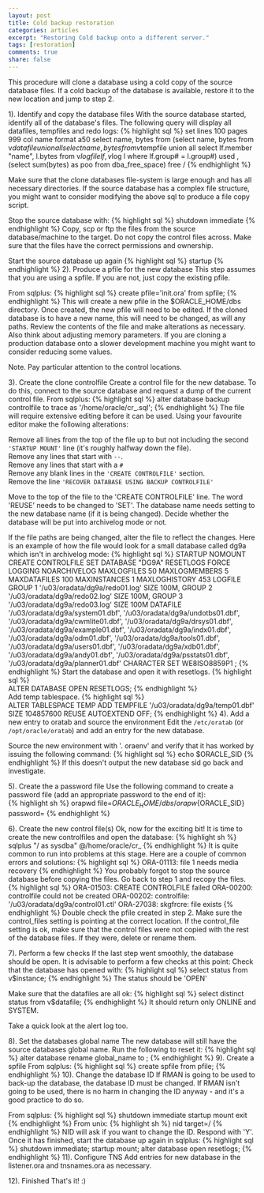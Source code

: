 ```yaml
---
layout: post
title: Cold backup restoration
categories: articles
excerpt: "Restoring Cold backup onto a different server."
tags: [restoration]
comments: true
share: false
---
```


This procedure will clone a database using a cold copy of the source database
files. If a cold backup of the database is available, restore it to the new
location and jump to step 2.

1). Identify and copy the database files
With the source database started, identify all of the database's files. The
following query will display all datafiles, tempfiles and redo logs:
{% highlight sql %}
    set lines 100 pages 999
    col name format a50
    select name, bytes
    from (select name, bytes
     from v$datafile
     union all
     select name, bytes
     from v$tempfile
     union all
     select lf.member "name", l.bytes
     from v$logfile lf
     , v$log l
     where lf.group# = l.group#) used
    , (select sum(bytes) as poo
     from dba_free_space) free
    /
{% endhighlight %}

Make sure that the clone databases file-system is large enough and has all
necessary directories. If the source database has a complex file structure, you
might want to consider modifying the above sql to produce a file copy script.

Stop the source database with:
{% highlight sql %}
shutdown immediate
{% endhighlight %}
Copy, scp or ftp the files from the source database/machine to the target. Do not
copy the control files across. Make sure that the files have the correct
permissions and ownership.

Start the source database up again
{% highlight sql %}
startup
{% endhighlight %}
2). Produce a pfile for the new database
This step assumes that you are using a spfile. If you are not, just copy the
existing pfile.

From sqlplus:
{% highlight sql %}
create pfile='init<new database sid>.ora' from spfile;
{% endhighlight %}
This will create a new pfile in the $ORACLE_HOME/dbs directory.
Once created, the new pfile will need to be edited. If the cloned database is to
have a new name, this will need to be changed, as will any paths. Review the
contents of the file and make alterations as necessary. Also think about
adjusting memory parameters. If you are cloning a production database onto a
slower development machine you might want to consider reducing some values.

Note. Pay particular attention to the control locations.

3). Create the clone controlfile
Create a control file for the new database. To do this, connect to the source
database and request a dump of the current control file. From sqlplus:
{% highlight sql %}
alter database backup controlfile to trace as '/home/oracle/cr_<new sid>.sql';
{% endhighlight %}
The file will require extensive editing before it can be used. Using your
favourite editor make the following alterations:

Remove all lines from the top of the file up to but not including the second
`'STARTUP MOUNT'` line (it's roughly halfway down the file).  
Remove any lines that start with `--`.  
Remove any lines that start with a `#`  
Remove any blank lines in the `'CREATE CONTROLFILE'` section.  
Remove the line `'RECOVER DATABASE USING BACKUP CONTROLFILE'`  

Move to the top of the file to the 'CREATE CONTROLFILE' line. The word 'REUSE'
needs to be changed to 'SET'. The database name needs setting to the new database
name (if it is being changed). Decide whether the database will be put into
archivelog mode or not.

If the file paths are being changed, alter the file to reflect the changes.
Here is an example of how the file would look for a small database called dg9a
which isn't in archivelog mode:
{% highlight sql %}
    STARTUP NOMOUNT
    CREATE CONTROLFILE SET DATABASE "DG9A" RESETLOGS FORCE LOGGING NOARCHIVELOG
     MAXLOGFILES 50
     MAXLOGMEMBERS 5
     MAXDATAFILES 100
     MAXINSTANCES 1
     MAXLOGHISTORY 453
    LOGFILE
     GROUP 1 '/u03/oradata/dg9a/redo01.log' SIZE 100M,
     GROUP 2 '/u03/oradata/dg9a/redo02.log' SIZE 100M,
     GROUP 3 '/u03/oradata/dg9a/redo03.log' SIZE 100M
    DATAFILE
     '/u03/oradata/dg9a/system01.dbf',
     '/u03/oradata/dg9a/undotbs01.dbf',
     '/u03/oradata/dg9a/cwmlite01.dbf',
     '/u03/oradata/dg9a/drsys01.dbf',
     '/u03/oradata/dg9a/example01.dbf',
     '/u03/oradata/dg9a/indx01.dbf',
     '/u03/oradata/dg9a/odm01.dbf',
     '/u03/oradata/dg9a/tools01.dbf',
     '/u03/oradata/dg9a/users01.dbf',
     '/u03/oradata/dg9a/xdb01.dbf',
     '/u03/oradata/dg9a/andy01.dbf',
     '/u03/oradata/dg9a/psstats01.dbf',
     '/u03/oradata/dg9a/planner01.dbf'
    CHARACTER SET WE8ISO8859P1
    ;
{% endhighlight %}
Start the database and open it with resetlogs.
{% highlight sql %}  
ALTER DATABASE OPEN RESETLOGS;
{% endhighlight %}  
Add temp tablespace.
{% highlight sql %}  
ALTER TABLESPACE TEMP ADD TEMPFILE '/u03/oradata/dg9a/temp01.dbf' SIZE 104857600 REUSE AUTOEXTEND OFF;
{% endhighlight %}
4). Add a new entry to oratab and source the environment
Edit the `/etc/oratab` (or `/opt/oracle/oratab`) and add an entry for the new
database.

Source the new environment with '. oraenv' and verify that it has worked by
issuing the following command:
{% highlight sql %}
echo $ORACLE_SID
{% endhighlight %}
If this doesn't output the new database sid go back and investigate.

5). Create the a password file
Use the following command to create a password file (add an appropriate password
to the end of it):  
{% highlight sh %}
orapwd file=${ORACLE_HOME}/dbs/orapw${ORACLE_SID} password=<your password>
{% endhighlight %}

6). Create the new control file(s)
Ok, now for the exciting bit! It is time to create the new controlfiles and open
the database:
{% highlight sh %}
    sqlplus "/ as sysdba"
    @/home/oracle/cr_<new database sid>
{% endhighlight %}
It is quite common to run into problems at this stage. Here are a couple of
common errors and solutions:
{% highlight sql %}
ORA-01113: file 1 needs media recovery
{% endhighlight %}
You probably forgot to stop the source database before copying the files. Go back
to step 1 and recopy the files.
{% highlight sql %}
    ORA-01503: CREATE CONTROLFILE failed
    ORA-00200: controlfile could not be created
    ORA-00202: controlfile: '/u03/oradata/dg9a/control01.ctl'
    ORA-27038: skgfrcre: file exists
{% endhighlight %}
Double check the pfile created in step 2. Make sure the control_files setting is
pointing at the correct location. If the control_file setting is ok, make sure
that the control files were not copied with the rest of the database files. If
they were, delete or rename them.

7). Perform a few checks
If the last step went smoothly, the database should be open. It is advisable to
perform a few checks at this point:
Check that the database has opened with:
{% highlight sql %}
select status from v$instance;
{% endhighlight %}
The status should be 'OPEN'

Make sure that the datafiles are all ok:
{% highlight sql %}
select distinct status from v$datafile;
{% endhighlight %}
It should return only ONLINE and SYSTEM.

Take a quick look at the alert log too.

8). Set the databases global name
The new database will still have the source databases global name. Run the
following to reset it:
{% highlight sql %}
alter database rename global_name to <new database sid>;
{% endhighlight %}
9). Create a spfile
From sqlplus:
{% highlight sql %}
create spfile from pfile;
{% endhighlight %}
10). Change the database ID
If RMAN is going to be used to back-up the database, the database ID must be
changed. If RMAN isn't going to be used, there is no harm in changing the ID
anyway - and it's a good practice to do so.

From sqlplus:
{% highlight sql %}
    shutdown immediate
    startup mount
    exit
{% endhighlight %}
From unix:
{% highlight sh %}
    nid target=/
{% endhighlight %}
NID will ask if you want to change the ID. Respond with 'Y'. Once it has
finished, start the database up again in sqlplus:
{% highlight sql %}
    shutdown immediate;
    startup mount;
    alter database open resetlogs;
{% endhighlight %}
11). Configure TNS
Add entries for new database in the listener.ora and tnsnames.ora as necessary.

12). Finished
That's it! :)